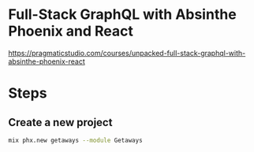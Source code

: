 # Full-Stack GraphQL with Absinthe Phoenix and React
https://pragmaticstudio.com/courses/unpacked-full-stack-graphql-with-absinthe-phoenix-react

# Steps
## Create a new project
```sh
mix phx.new getaways --module Getaways
```